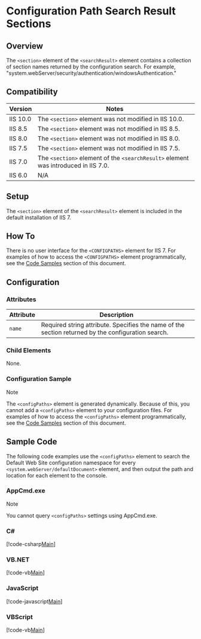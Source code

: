Configuration Path Search Result Sections <section>
====================
<a id="001"></a>
## Overview

The `<section>` element of the `<searchResult>` element contains a collection of section names returned by the configuration search. For example, "system.webServer/security/authentication/windowsAuthentication."

<a id="002"></a>
## Compatibility

| Version | Notes |
| --- | --- |
| IIS 10.0 | The `<section>` element was not modified in IIS 10.0. |
| IIS 8.5 | The `<section>` element was not modified in IIS 8.5. |
| IIS 8.0 | The `<section>` element was not modified in IIS 8.0. |
| IIS 7.5 | The `<section>` element was not modified in IIS 7.5. |
| IIS 7.0 | The `<section>` element of the `<searchResult>` element was introduced in IIS 7.0. |
| IIS 6.0 | N/A |

<a id="003"></a>
## Setup

The `<section>` element of the `<searchResult>` element is included in the default installation of IIS 7.

<a id="004"></a>
## How To

There is no user interface for the `<CONFIGPATHS>` element for IIS 7. For examples of how to access the `<CONFIGPATHS>` element programmatically, see the [Code Samples](#006) section of this document.

<a id="005"></a>
## Configuration

### Attributes

| Attribute | Description |
| --- | --- |
| `name` | Required string attribute. Specifies the name of the section returned by the configuration search. |

### Child Elements

None.

### Configuration Sample

> [!NOTE]
> The `<configPaths>` element is generated dynamically. Because of this, you cannot add a `<configPaths>` element to your configuration files. For examples of how to access the `<configPaths>` element programmatically, see the [Code Samples](#006) section of this document.

<a id="006"></a>
## Sample Code

The following code examples use the `<configPaths>` element to search the Default Web Site configuration namespace for every `<system.webServer/defaultDocument>` element, and then output the path and location for each element to the console.

### AppCmd.exe

> [!NOTE]
> You cannot query `<configPaths>` settings using AppCmd.exe.

### C#

[!code-csharp[Main](section/samples/sample1.cs)]

### VB.NET

[!code-vb[Main](section/samples/sample2.vb)]

### JavaScript

[!code-javascript[Main](section/samples/sample3.js)]

### VBScript

[!code-vb[Main](section/samples/sample4.vb)]